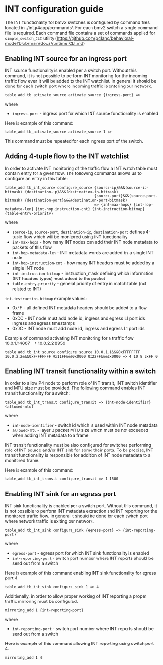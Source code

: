 INT configuration guide
===========================================================================

The INT functionality for bmv2 switches is configured by command files located in ./int.p4app/commands/. 
For each bmv2 switch a single command file is required. Each command file contains a set of commands applied for `simple_switch_CLI` utility
(https://github.com/p4lang/behavioral-model/blob/main/docs/runtime_CLI.md)

Enabling INT source for an ingress port
------

INT source functionality is enabled per a switch port. Without this command, it is not possible to perform INT monitoring for the incoming traffic flow even 
it will be added to the INT watchlist. In general it should be done for each switch port where incoming traffic is entering our network. 

```
table_add tb_activate_source activate_source {ingress-port} =>
```
where:
* `ingress-port` - ingress port for which INT source functionality is enabled

Here is example of this command:
```
table_add tb_activate_source activate_source 1 =>
```
This command must be repeated for each ingress port of the switch.

Adding 4-tuple flow to the INT watchlist
------
In order to activate INT monitoring of the traffic flow a INT watch table must contain entry for a given flow. 
The following commands allows us to configure an entry in this table:

```
table_add tb_int_source configure_source {source-ip}&&&(source-ip-bitmask) {destination-ip}&&&(destination-ip-bitmask) 
                                         {source-port}&&&(source-port-bitmask) {destination-port}&&&(destination-port-bitmask) 
                                         => {int-max-hops} {int-hop-metadata-len} {int-hop-instruction-cnt} {int-instruction-bitmap} {table-entry-priority}
```
where:
* `source-ip`, `source-port`, `destination-ip`, `destination-port` defines 4-tuple flow which will be monitored using INT functionality
* `int-max-hops` - how many INT nodes can add their INT node metadata to packets of this flow
* `int-hop-metadata-len` - INT metadata words are added by a single INT node
* `int-hop-instruction-cnt` - how many INT headers must be added by a single INT node
* `int-instruction-bitmap` - instruction_mask defining which information (INT headers types) must added to the packet
* `table-entry-priority` - general priority of entry in match table (not related to INT)

`int-instruction-bitmap` example values:
* 0xFF - all defined INT metadata headers should be added to a flow frame
* 0xCC - INT node must add node id, ingress and egress L1 port ids, ingress and egress timestamps
* 0x0C - INT node must add node id, ingress and egress L1 port ids

Example of command activating INT monitoring for a traffic flow 10.0.1.1:4607 --> 10.0.2.2:8959
```
table_add tb_int_source configure_source 10.0.1.1&&&0xFFFFFFFF 10.0.2.2&&&0xFFFFFFFF 0x11FF&&&0x0000 0x22FF&&&0x0000 => 4 10 8 0xFF 0
```

Enabling INT transit functionality within a switch
------
In order to allow P4 node to perform role of INT transit, INT switch identifier and MTU size must be provided.
The following command enables INT transit functionality for a switch:
```
table_add tb_int_transit configure_transit => {int-node-identifier} {allowed-mtu}
```
where:
* `int-node-identifier` - switch id which is used within INT node metadata
* `allowed-mtu` - layer 3 packet MTU size which must be not exceeded when adding INT metadata to a frame

INT transit functionality must be also configured for switches performing role of INT source and/or INT sink for some their ports. 
To be precise, INT transit functionality is responsible for addition of INT node metadata to a monitored frame.

Here is example of this command:
```
table_add tb_int_transit configure_transit => 1 1500
```

Enabling INT sink for an egress port
------
INT sink functionality is enabled per a switch port. Without this command, it is not possible to perform INT metadata extraction 
and INT reporting for the monitored traffic flow. In general it should be done for each switch port where network traffic is exiting our network. 
```
table_add tb_int_sink configure_sink {egress-port} => {int-reporting-port}
```
where:
* `egress-port` - egress port for which INT sink functionality is enabled
* `int-reporting-port` - switch port number where INT reports should be send out from a switch

Here is example of this command enabling INT sink functionality for egress port 4.
```
table_add tb_int_sink configure_sink 1 => 4
```

Additionally, in order to allow proper working of INT reporting a proper traffic mirroring must be configured:

```
mirroring_add 1 {int-reporting-port}
```
where:
* `int-reporting-port` - switch port number where INT reports should be send out from a switch

Here is example of this command allowing INT reporting using switch port 4.
```
mirroring_add 1 4
```

